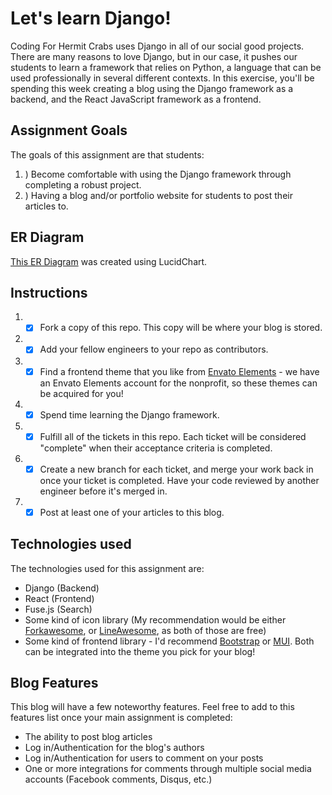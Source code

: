 # Let's learn Django!
Coding For Hermit Crabs uses Django in all of our social good projects. There are many reasons to love Django, but in our case, it pushes our students to learn a framework that relies on Python, a language that can be used professionally in several different contexts. In this exercise, you'll be spending this week creating a blog using the Django framework as a backend, and the React JavaScript framework as a frontend.

## Assignment Goals
The goals of this assignment are that students:

 1. ) Become comfortable with using the Django framework through completing a robust project.
 2. ) Having a blog and/or portfolio website for students to post their articles to.

## ER Diagram
[This ER Diagram](https://lucid.app/lucidchart/3a94fbd8-e957-43d8-9475-21e9fdc6d6d2/edit?viewport_loc=-291%2C81%2C2357%2C1311%2C0_0&invitationId=inv_ab4022ae-ddd5-4bd8-a023-044ab3ae6481) was created using LucidChart.

## Instructions
 1. - [x] Fork a copy of this repo. This copy will be where your blog is stored.
 2. - [x] Add your fellow engineers to your repo as contributors.
 3. - [x] Find a frontend theme that you like from [Envato Elements](https://elements.envato.com/web-templates/site-templates) - we have an Envato Elements account for the nonprofit, so these themes can be acquired for you!
 4. - [x] Spend time learning the Django framework.
 5. - [x] Fulfill all of the tickets in this repo. Each ticket will be considered "complete" when their acceptance criteria is completed.
 6. - [x] Create a new branch for each ticket, and merge your work back in once your ticket is completed. Have your code reviewed by another engineer before it's merged in.
 7. - [x] Post at least one of your articles to this blog.

## Technologies used
The technologies used for this assignment are:
- Django (Backend)
- React (Frontend)
- Fuse.js (Search)
- Some kind of icon library (My recommendation would be either [Forkawesome](https://forkaweso.me/Fork-Awesome/), or [LineAwesome](https://icons8.com/line-awesome), as both of those are free)
- Some kind of frontend library - I'd recommend [Bootstrap](https://getbootstrap.com) or [MUI](https://mui.com). Both can be integrated into the theme you pick for your blog!

## Blog Features
This blog will have a few noteworthy features. Feel free to add to this features list once your main assignment is completed:

 - The ability to post blog articles
 - Log in/Authentication for the blog's authors
 - Log in/Authentication for users to comment on your posts
 - One or more integrations for comments through multiple social media accounts (Facebook comments, Disqus, etc.)

